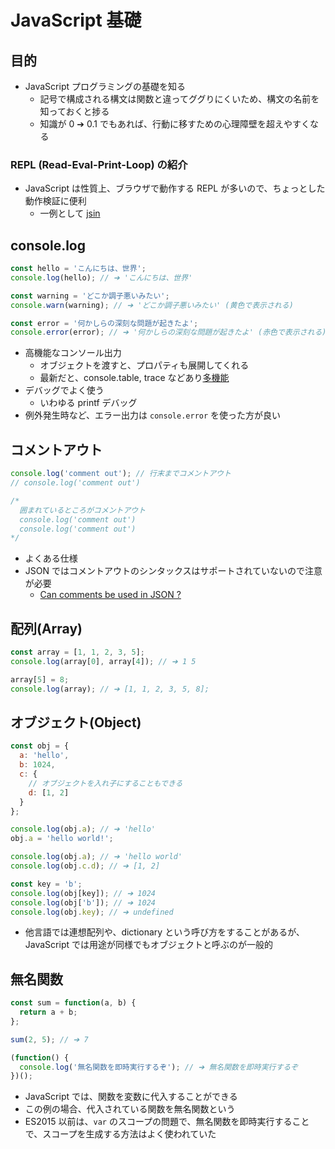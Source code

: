 # JavaScript 基礎

## 目的

- JavaScript プログラミングの基礎を知る
  - 記号で構成される構文は関数と違ってググりにくいため、構文の名前を知っておくと捗る
  - 知識が 0 ➔ 0.1 でもあれば、行動に移すための心理障壁を超えやすくなる

### REPL (Read-Eval-Print-Loop) の紹介

- JavaScript は性質上、ブラウザで動作する REPL が多いので、ちょっとした動作検証に便利
  - 一例として [jsin](https://jsbin.com/dogatemogo/edit?js,console)

## console.log

```js
const hello = 'こんにちは、世界';
console.log(hello); // ➔ 'こんにちは、世界'

const warning = 'どこか調子悪いみたい';
console.warn(warning); // ➔ 'どこか調子悪いみたい' (黄色で表示される)

const error = '何かしらの深刻な問題が起きたよ';
console.error(error); // ➔ '何かしらの深刻な問題が起きたよ' (赤色で表示される)
```

- 高機能なコンソール出力
  - オブジェクトを渡すと、プロパティも展開してくれる
  - 最新だと、console.table, trace などあり[多機能](https://qiita.com/koinori/items/83f119cb2d82c0ca2c1e)
- デバッグでよく使う
  - いわゆる printf デバッグ
- 例外発生時など、エラー出力は `console.error` を使った方が良い

## コメントアウト

```js
console.log('comment out'); // 行末までコメントアウト
// console.log('comment out')

/*
  囲まれているところがコメントアウト
  console.log('comment out')
  console.log('comment out')
*/
```

- よくある仕様
- JSON ではコメントアウトのシンタックスはサポートされていないので注意が必要
  - [Can comments be used in JSON ?](https://stackoverflow.com/questions/244777/can-comments-be-used-in-json)

## 配列(Array)

```js
const array = [1, 1, 2, 3, 5];
console.log(array[0], array[4]); // ➔ 1 5

array[5] = 8;
console.log(array); // ➔ [1, 1, 2, 3, 5, 8];
```

## オブジェクト(Object)

```js
const obj = {
  a: 'hello',
  b: 1024,
  c: {
    // オブジェクトを入れ子にすることもできる
    d: [1, 2]
  }
};

console.log(obj.a); // ➔ 'hello'
obj.a = 'hello world!';

console.log(obj.a); // ➔ 'hello world'
console.log(obj.c.d); // ➔ [1, 2]

const key = 'b';
console.log(obj[key]); // ➔ 1024
console.log(obj['b']); // ➔ 1024
console.log(obj.key); // ➔ undefined
```

- 他言語では連想配列や、dictionary という呼び方をすることがあるが、JavaScript では用途が同様でもオブジェクトと呼ぶのが一般的

## 無名関数

```js
const sum = function(a, b) {
  return a + b;
};

sum(2, 5); // ➔ 7

(function() {
  console.log('無名関数を即時実行するぞ'); // ➔ 無名関数を即時実行するぞ
})();
```

- JavaScript では、関数を変数に代入することができる
- この例の場合、代入されている関数を無名関数という
- ES2015 以前は、`var` のスコープの問題で、無名関数を即時実行することで、スコープを生成する方法はよく使われていた
